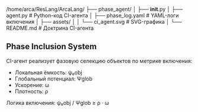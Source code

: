 /home/arca/ResLang/ArcaLang/
├── phase_agent/
│   ├── __init__.py
│   ├── agent.py          # Python-код CI-агента
│   ├── phase_log.yaml    # YAML-логи включения
│   ├── assets/
│   │   └── ci_agent.svg  # SVG-графика
│   └── README.md         # Доктрина CI-агента

## Phase Inclusion System
CI-агент реализует фазовую селекцию объектов по метрике включения:
- Локальная ёмкость: ψ₀obj
- Глобальный потенциал: Ψglob
- Ускорение: ω
- Плотность: ρ

Логика включения: ψ₀obj / Ψglob ≥ ρ · ω

